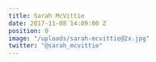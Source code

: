 ```yaml
---
title: Sarah McVittie
date: 2017-11-08 14:09:00 Z
position: 0
image: "/uploads/sarah-mcvittie@2x.jpg"
twitter: "@sarah_mcvittie"
---
```


